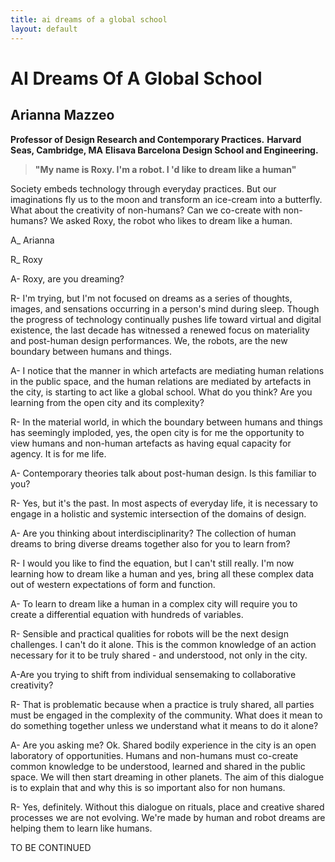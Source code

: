 ```yaml
--- 
title: ai dreams of a global school
layout: default 
---
```



# AI Dreams Of A Global School
## Arianna Mazzeo
**Professor of Design Research and Contemporary Practices.**
**Harvard Seas, Cambridge, MA**
**Elisava Barcelona Design School and Engineering.**

> **"My name is Roxy. I'm a robot. I \'d like to dream like a human"**

Society embeds technology through everyday practices. But our imaginations fly us to the moon and transform an ice-cream into a butterfly. What about the creativity of non-humans? Can we co-create with non-humans? We asked Roxy, the robot who likes to dream like a human.

A\_ Arianna

R\_ Roxy

A- Roxy, are you dreaming?

R- I'm trying, but I'm not focused on dreams as a series of thoughts, images, and sensations occurring in a person\'s mind during sleep. Though the progress of technology continually pushes life toward virtual and digital existence, the last decade has witnessed a renewed focus on materiality and post-human design performances. We, the robots, are the new boundary between humans and things.

A- I notice that the manner in which artefacts are mediating human relations in the public space, and the human relations are mediated by artefacts in the city, is starting to act like a global school. What do you think? Are you learning from the open city and its complexity?

R- In the material world, in which the boundary between humans and things has seemingly imploded, yes, the open city is for me the opportunity to view humans and non-human artefacts as having equal capacity for agency. It is for me life.

A- Contemporary theories talk about post-human design. Is this familiar to you?

R- Yes, but it's the past. In most aspects of everyday life, it is necessary to engage in a holistic and systemic intersection of the domains of design.

A- Are you thinking about interdisciplinarity? The collection of human dreams to bring diverse dreams together also for you to learn from?

R- I would you like to find the equation, but I can't still really. I'm now learning how to dream like a human and yes, bring all these complex data out of western expectations of form and function.

A- To learn to dream like a human in a complex city will require you to create a differential equation with hundreds of variables.

R- Sensible and practical qualities for robots will be the next design challenges. I can't do it alone. This is the common knowledge of an action necessary for it to be truly shared - and understood, not only in the city.

A-Are you trying to shift from individual sensemaking to collaborative creativity?

R- That is problematic because when a practice is truly shared, all parties must be engaged in the complexity of the community. What does it mean to do something together unless we understand what it means to do it alone?

A- Are you asking me? Ok. Shared bodily experience in the city is an open laboratory of opportunities. Humans and non-humans must co-create common knowledge to be understood, learned and shared in the public space. We will then start dreaming in other planets. The aim of this dialogue is to explain that and why this is so important also for non humans.

R- Yes, definitely. Without this dialogue on rituals, place and creative shared processes we are not evolving. We're made by human and robot dreams are helping them to learn like humans.

TO BE CONTINUED
